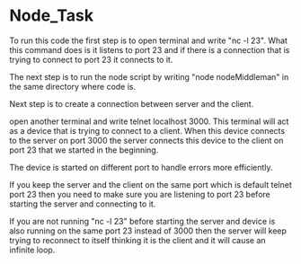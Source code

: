# Node_Task
To run this code the first step is to open terminal and write "nc -l 23". What this command does is it listens to port 23 and if there is a connection that is trying to connect to port 23 it connects to it. 

The next step is to run the node script by writing "node nodeMiddleman" in the same directory where code is.

Next step is to create a connection between server and the client. 

open another terminal and write telnet localhost 3000. This terminal will act as a device that is trying to connect to a client. When this device connects to the server on port 3000 the server connects this device to the client on port 23 that we started in the beginning. 

The device is started on different port to handle errors more efficiently. 

If you keep the server and the client on the same port which is default telnet port 23 then you need to make sure you are listening to port 23 before starting the server and connecting to it. 

If you are not running "nc -l 23" before starting the server and device is also running on the same port 23 instead of 3000 then the server will keep trying to reconnect to itself thinking it is the client and it will cause an infinite loop. 
